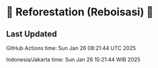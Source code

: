 
# 🌳 Reforestation (Reboisasi) 🌲

## Last Updated

GitHub Actions time: Sun Jan 26 08:21:44 UTC 2025

Indonesia/Jakarta time: Sun Jan 26 15:21:44 WIB 2025
